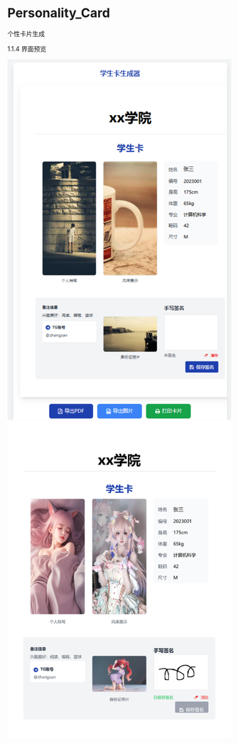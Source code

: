 # Personality_Card

个性卡片生成

1.1.4 界面预览


<img src="https://raw.githubusercontent.com/mickeywaley/Personality_Card/refs/heads/main/xx%E5%AD%A6%E9%99%A2/1.png" alt="Mobile wallpaper"   />

<img src="https://raw.githubusercontent.com/mickeywaley/Personality_Card/refs/heads/main/xx%E5%AD%A6%E9%99%A2/2.png" alt="Mobile wallpaper"   />
